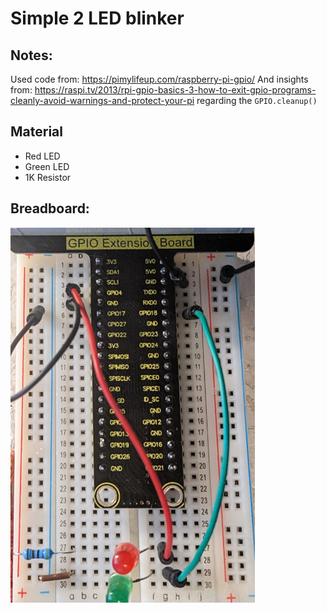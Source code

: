 # Simple 2 LED blinker

## Notes:

Used code from: https://pimylifeup.com/raspberry-pi-gpio/
And insights from: https://raspi.tv/2013/rpi-gpio-basics-3-how-to-exit-gpio-programs-cleanly-avoid-warnings-and-protect-your-pi regarding the `GPIO.cleanup()`

## Material

- Red LED
- Green LED
- 1K Resistor

## Breadboard:

<img src="https://github.com/clemgoub/RPi_GPIO_basics/blob/main/01_2LEDs_blinker/2leds_GPIO.jpg?raw=true" alt="2LEDs GPIO" Breadboard schematics style="height:600px;">
